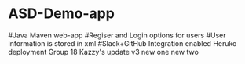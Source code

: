 # ASD-Demo-app
#Java Maven web-app
#Regiser and Login options for users
#User information is stored in xml
#Slack+GitHub Integration enabled
Heruko deployment 
Group 18
Kazzy's update v3
new one
new two
